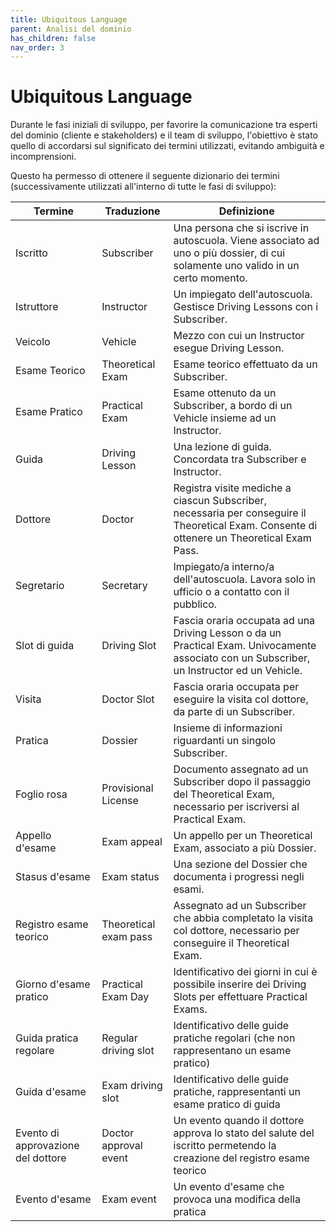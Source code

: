 ```yaml
---
title: Ubiquitous Language
parent: Analisi del dominio
has_children: false
nav_order: 3
---
```



# Ubiquitous Language
Durante le fasi iniziali di sviluppo, per favorire la comunicazione tra esperti del dominio (cliente e stakeholders) e il team di sviluppo, l'obiettivo è stato quello di accordarsi sul significato dei termini utilizzati, evitando ambiguità e incomprensioni.

Questo ha permesso di ottenere il seguente dizionario dei termini (successivamente utilizzati all'interno di tutte le fasi di sviluppo):

| Termine                         | Traduzione                 | Definizione                                                                                                                                 |
|---------------------------------|----------------------------|---------------------------------------------------------------------------------------------------------------------------------------------|
| Iscritto                        | Subscriber                 | Una persona che si iscrive in autoscuola. Viene associato ad uno o più dossier, di cui solamente uno valido in un certo momento.            |
| Istruttore                      | Instructor                 | Un impiegato dell'autoscuola. Gestisce Driving Lessons con i Subscriber.                                                                    |
| Veicolo                         | Vehicle                    | Mezzo con cui un Instructor esegue Driving Lesson.                                                                                          |
| Esame Teorico                   | Theoretical Exam           | Esame teorico effettuato da un Subscriber.                                                                                                  |
| Esame Pratico                   | Practical Exam             | Esame ottenuto da un Subscriber, a bordo di un Vehicle insieme ad un Instructor.                                                            |
| Guida                           | Driving Lesson             | Una lezione di guida. Concordata tra Subscriber e Instructor.                                                                               |
| Dottore                         | Doctor                     | Registra visite mediche a ciascun Subscriber, necessaria per conseguire il Theoretical Exam. Consente di ottenere un Theoretical Exam Pass. |
| Segretario                      | Secretary                  | Impiegato/a interno/a dell'autoscuola. Lavora solo in ufficio o a contatto con il pubblico.                                                 |
| Slot di guida                   | Driving Slot               | Fascia oraria occupata ad una Driving Lesson o da un Practical Exam. Univocamente associato con un Subscriber, un Instructor ed un Vehicle. |
| Visita                          | Doctor Slot                | Fascia oraria occupata per eseguire la visita col dottore, da parte di un Subscriber.                                                       |
| Pratica                         | Dossier                    | Insieme di informazioni riguardanti un singolo Subscriber.                                                                                  |
| Foglio rosa                     | Provisional License        | Documento assegnato ad un Subscriber dopo il passaggio del Theoretical Exam, necessario per iscriversi al Practical Exam.                   |
| Appello d'esame                 | Exam appeal                | Un appello per un Theoretical Exam, associato a più Dossier.                                                                                |
| Stasus d'esame                  | Exam status                | Una sezione del Dossier che documenta i progressi negli esami.                                                                              |
| Registro esame teorico          | Theoretical exam pass      | Assegnato ad un Subscriber che abbia completato la visita col dottore, necessario per conseguire il Theoretical Exam.                       |
| Giorno d'esame pratico          | Practical Exam Day         | Identificativo dei giorni in cui è possibile inserire dei Driving Slots per effettuare Practical Exams.                                     |
| Guida pratica regolare          | Regular driving slot       | Identificativo delle guide pratiche regolari (che non rappresentano un esame pratico)                                                       |
| Guida d'esame                   | Exam driving slot          | Identificativo delle guide pratiche, rappresentanti un esame pratico di guida                                                               |
| Evento di approvazione del dottore | Doctor approval event      | Un evento quando il dottore approva lo stato del salute del iscritto permetendo la creazione del registro esame teorico                     |  
 | Evento d'esame                  | Exam event                 | Un evento d'esame che provoca una modifica della pratica                                                                                    |  